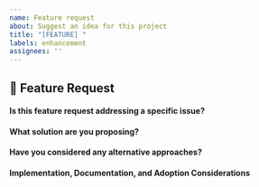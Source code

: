 ```yaml
---
name: Feature request
about: Suggest an idea for this project
title: "[FEATURE] "
labels: enhancement
assignees: ''
---
```


## 🍩 Feature Request

#### Is this feature request addressing a specific issue?
<!-- Provide a brief and clear explanation of the problem you're facing. For example: "I encounter difficulties when..." -->

#### What solution are you proposing?
<!-- Offer a concise description of your desired outcome. Please include any potential drawbacks you've identified. -->

#### Have you considered any alternative approaches?
<!-- Share any other solutions or features you've thought about as alternatives. -->

#### Implementation, Documentation, and Adoption Considerations
<!-- If possible, outline how users might implement this feature and suggest any necessary documentation changes.
    Additionally, consider any migration strategies that might be needed. -->